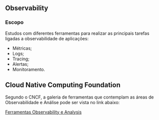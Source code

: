 ## Observability

### Escopo

Estudos com diferentes ferramentas para realizar as principais tarefas ligadas a observabilidade de aplicações:

* Métricas;
* Logs;
* Tracing;
* Alertas;
* Monitoramento.

## Cloud Native Computing Foundation

Segundo o CNCF, a galeria de ferramentas que contemplam as áreas de Observabilidade e Análise pode ser vista no link abaixo:

[Ferramentas Observability e Analysis](https://landscape.cncf.io/category=observability-and-analysis&format=card-mode&grouping=category)
